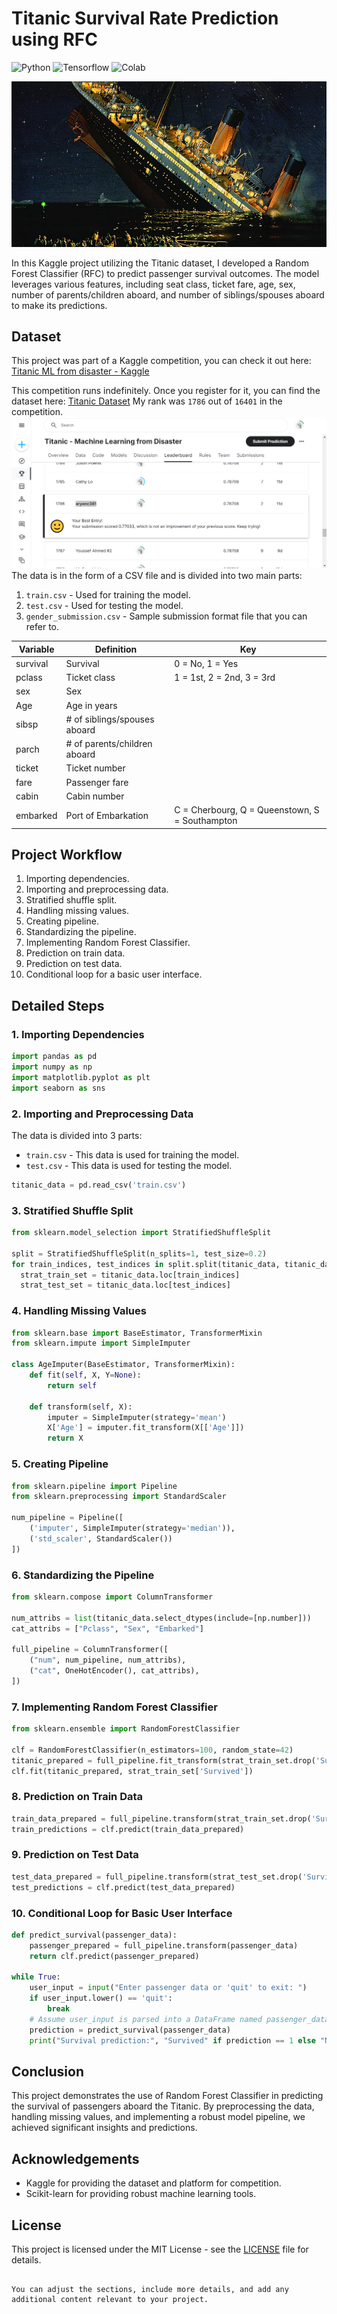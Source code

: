 # Titanic Survival Rate Prediction using RFC

![Python](https://img.shields.io/badge/Python-3.12.4-blueviolet)
![Tensorflow](https://img.shields.io/badge/ML-Tensorflow-fcba03)
![Colab](https://img.shields.io/badge/Editor-GColab-blue)

![intro_titanic](intro.jpg)

In this Kaggle project utilizing the Titanic dataset, I developed a Random Forest Classifier (RFC) to predict passenger survival outcomes. The model leverages various features, including seat class, ticket fare, age, sex, number of parents/children aboard, and number of siblings/spouses aboard to make its predictions.

## Dataset

This project was part of a Kaggle competition, you can check it out here: [Titanic ML from disaster - Kaggle](https://www.kaggle.com/competitions/titanic/overview)

This competition runs indefinitely. Once you register for it, you can find the dataset here: [Titanic Dataset](https://www.kaggle.com/competitions/titanic/data)
My rank was ```1786``` out of ```16401``` in the competition.
![leaderboard](titanic.png)
The data is in the form of a CSV file and is divided into two main parts:
1. `train.csv` - Used for training the model.
2. `test.csv` - Used for testing the model.
3. `gender_submission.csv` - Sample submission format file that you can refer to.

| Variable  | Definition                            | Key                                      |
|-----------|---------------------------------------|------------------------------------------|
| survival  | Survival                              | 0 = No, 1 = Yes                          |
| pclass    | Ticket class                          | 1 = 1st, 2 = 2nd, 3 = 3rd                |
| sex       | Sex                                   |                                          |
| Age       | Age in years                          |                                          |
| sibsp     | # of siblings/spouses aboard          |                                          |
| parch     | # of parents/children aboard          |                                          |
| ticket    | Ticket number                         |                                          |
| fare      | Passenger fare                        |                                          |
| cabin     | Cabin number                          |                                          |
| embarked  | Port of Embarkation                   | C = Cherbourg, Q = Queenstown, S = Southampton |

## Project Workflow

1. Importing dependencies.
2. Importing and preprocessing data.
3. Stratified shuffle split.
4. Handling missing values.
5. Creating pipeline.
6. Standardizing the pipeline.
7. Implementing Random Forest Classifier.
8. Prediction on train data.
9. Prediction on test data.
10. Conditional loop for a basic user interface.

## Detailed Steps

### 1. Importing Dependencies

```python
import pandas as pd
import numpy as np
import matplotlib.pyplot as plt
import seaborn as sns
```

### 2. Importing and Preprocessing Data

The data is divided into 3 parts:

- `train.csv` - This data is used for training the model.
- `test.csv` - This data is used for testing the model.

```python
titanic_data = pd.read_csv('train.csv')
```

### 3. Stratified Shuffle Split

```python
from sklearn.model_selection import StratifiedShuffleSplit

split = StratifiedShuffleSplit(n_splits=1, test_size=0.2)
for train_indices, test_indices in split.split(titanic_data, titanic_data[['Survived', 'Pclass', 'Sex']]):
  strat_train_set = titanic_data.loc[train_indices]
  strat_test_set = titanic_data.loc[test_indices]
```

### 4. Handling Missing Values

```python
from sklearn.base import BaseEstimator, TransformerMixin
from sklearn.impute import SimpleImputer

class AgeImputer(BaseEstimator, TransformerMixin):
    def fit(self, X, Y=None):
        return self

    def transform(self, X):
        imputer = SimpleImputer(strategy='mean')
        X['Age'] = imputer.fit_transform(X[['Age']])
        return X
```

### 5. Creating Pipeline

```python
from sklearn.pipeline import Pipeline
from sklearn.preprocessing import StandardScaler

num_pipeline = Pipeline([
    ('imputer', SimpleImputer(strategy='median')),
    ('std_scaler', StandardScaler())
])
```

### 6. Standardizing the Pipeline

```python
from sklearn.compose import ColumnTransformer

num_attribs = list(titanic_data.select_dtypes(include=[np.number]))
cat_attribs = ["Pclass", "Sex", "Embarked"]

full_pipeline = ColumnTransformer([
    ("num", num_pipeline, num_attribs),
    ("cat", OneHotEncoder(), cat_attribs),
])
```

### 7. Implementing Random Forest Classifier

```python
from sklearn.ensemble import RandomForestClassifier

clf = RandomForestClassifier(n_estimators=100, random_state=42)
titanic_prepared = full_pipeline.fit_transform(strat_train_set.drop('Survived', axis=1))
clf.fit(titanic_prepared, strat_train_set['Survived'])
```

### 8. Prediction on Train Data

```python
train_data_prepared = full_pipeline.transform(strat_train_set.drop('Survived', axis=1))
train_predictions = clf.predict(train_data_prepared)
```

### 9. Prediction on Test Data

```python
test_data_prepared = full_pipeline.transform(strat_test_set.drop('Survived', axis=1))
test_predictions = clf.predict(test_data_prepared)
```

### 10. Conditional Loop for Basic User Interface

```python
def predict_survival(passenger_data):
    passenger_prepared = full_pipeline.transform(passenger_data)
    return clf.predict(passenger_prepared)

while True:
    user_input = input("Enter passenger data or 'quit' to exit: ")
    if user_input.lower() == 'quit':
        break
    # Assume user_input is parsed into a DataFrame named passenger_data
    prediction = predict_survival(passenger_data)
    print("Survival prediction:", "Survived" if prediction == 1 else "Not Survived")
```

## Conclusion

This project demonstrates the use of Random Forest Classifier in predicting the survival of passengers aboard the Titanic. By preprocessing the data, handling missing values, and implementing a robust model pipeline, we achieved significant insights and predictions.

## Acknowledgements

- Kaggle for providing the dataset and platform for competition.
- Scikit-learn for providing robust machine learning tools.

## License

This project is licensed under the MIT License - see the [LICENSE](LICENSE) file for details.
```

You can adjust the sections, include more details, and add any additional content relevant to your project.
